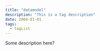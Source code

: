 ```yaml
---
title: "datamodel"
description: "This is a tag description"
date: 2004-01-01
tags:
  - tagList
---
```


Some description here?